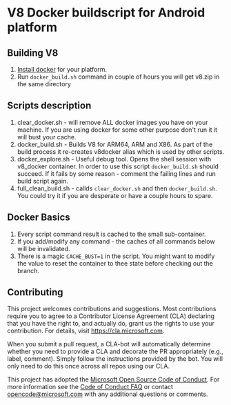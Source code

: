 # V8 Docker buildscript for Android platform

## Building V8

1. [Install docker](https://www.docker.com/community-edition) for your platform.
1. Run `docker_build.sh` command in couple of hours you will get v8.zip in the same directory

## Scripts description

1. clear_docker.sh      - will remove ALL docker images you have on your machine. If you are using docker for some other purpose don't run it it will bust your cache.
1. docker_build.sh      - Builds V8 for ARM64, ARM and X86. As part of the build process it re-creates v8docker alias which is used by other scripts.
1. docker_explore.sh    - Useful debug tool. Opens the shell session with v8_docker container. In order to use this script `docker_build.sh` should succeed. If it fails by some reason - comment the failing lines and run build script again.
1. full_clean_build.sh  - callds `clear_docker.sh` and then `docker_build.sh`. You could try it if you are desperate or have a couple hours to spare.

## Docker Basics

1. Every script command result is cached to the small sub-container.
1. If you add/modify any command - the caches of all commands below will be invalidated.
1. There is a magic `CACHE_BUST=1` in the script. You might want to modify the value to reset the container to thee state before checking out the branch.

## Contributing

This project welcomes contributions and suggestions.  Most contributions require you to agree to a
Contributor License Agreement (CLA) declaring that you have the right to, and actually do, grant us
the rights to use your contribution. For details, visit https://cla.microsoft.com.

When you submit a pull request, a CLA-bot will automatically determine whether you need to provide
a CLA and decorate the PR appropriately (e.g., label, comment). Simply follow the instructions
provided by the bot. You will only need to do this once across all repos using our CLA.

This project has adopted the [Microsoft Open Source Code of Conduct](https://opensource.microsoft.com/codeofconduct/).
For more information see the [Code of Conduct FAQ](https://opensource.microsoft.com/codeofconduct/faq/) or
contact [opencode@microsoft.com](mailto:opencode@microsoft.com) with any additional questions or comments.
